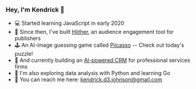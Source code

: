 ### Hey, I'm Kendrick 👋

- 💻 Started learning JavaScript in early 2020
- 💪 Since then, I've built [Hiither](https://hiither.com/), an audience engagement tool for publishers
- 🕹️ An AI-image guessing game called [Piicasso](https://piicasso.com/) -- Check out today's puzzle!
- 🤝 And currently building an [AI-powered CRM](https://github.com/namekendrick/miindy) for professional services firms
- 🧪 I'm also exploring data analysis with Python and learning Go
- 📨 You can reach me here: kendrick.d3.johnson@gmail.com
